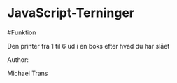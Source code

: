 # JavaScript-Terninger

#Funktion

Den printer fra 1 til 6 ud i en boks efter hvad du har slået

Author:

Michael Trans
